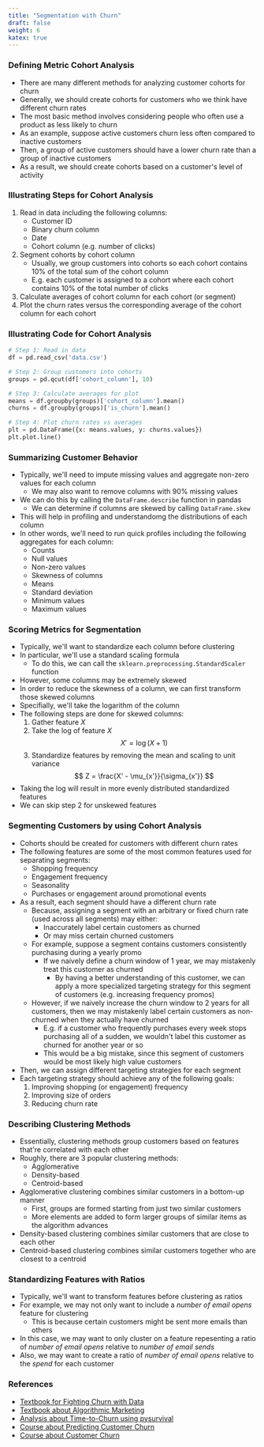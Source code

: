 ```yaml
---
title: "Segmentation with Churn"
draft: false
weight: 6
katex: true
---
```


### Defining Metric Cohort Analysis
- There are many different methods for analyzing customer cohorts for churn
- Generally, we should create cohorts for customers who we think have different churn rates
- The most basic method involves considering people who often use a product as less likely to churn
- As an example, suppose active customers churn less often compared to inactive customers
- Then, a group of active customers should have a lower churn rate than a group of inactive customers
- As a result, we should create cohorts based on a customer's level of activity

### Illustrating Steps for Cohort Analysis
1. Read in data including the following columns:
    - Customer ID
    - Binary churn column
    - Date
    - Cohort column (e.g. number of clicks)
2. Segment cohorts by cohort column
    - Usually, we group customers into cohorts so each cohort contains 10% of the total sum of the cohort column
    - E.g. each customer is assigned to a cohort where each cohort contains 10% of the total number of clicks
3. Calculate averages of cohort column for each cohort (or segment)
4. Plot the churn rates versus the corresponding average of the cohort column for each cohort

### Illustrating Code for Cohort Analysis

```python
# Step 1: Read in data
df = pd.read_csv('data.csv')

# Step 2: Group customers into cohorts
groups = pd.qcut(df['cohort_column'], 10)

# Step 3: Calculate averages for plot
means = df.groupby(groups)['cohort_column'].mean()
churns = df.groupby(groups)['is_churn'].mean()

# Step 4: Plot churn rates vs averages
plt = pd.DataFrame({x: means.values, y: churns.values})
plt.plot.line()
```

### Summarizing Customer Behavior
- Typically, we'll need to impute missing values and aggregate non-zero values for each column
    - We may also want to remove columns with 90% missing values
- We can do this by calling the `DataFrame.describe` function in pandas
    - We can determine if columns are skewed by calling `DataFrame.skew`
- This will help in profiling and understandomg the distributions of each column
- In other words, we'll need to run quick profiles including the following aggregates for each column:
    - Counts
    - Null values
    - Non-zero values
    - Skewness of columns
    - Means
    - Standard deviation
    - Minimum values
    - Maximum values

### Scoring Metrics for Segmentation
- Typically, we'll want to standardize each column before clustering
- In particular, we'll use a standard scaling formula
    - To do this, we can call the `sklearn.preprocessing.StandardScaler` function
- However, some columns may be extremely skewed
- In order to reduce the skewness of a column, we can first transform those skewed columns
- Specifially, we'll take the logarithm of the column
- The following steps are done for skewed columns:
    1. Gather feature $X$
    2. Take the log of feature $X$
    $$
    X' = \log(X + 1)
    $$
    3. Standardize features by removing the mean and scaling to unit variance
    $$
    Z = \frac{X' - \mu_{x'}}{\sigma_{x'}}
    $$
- Taking the log will result in more evenly distributed standardized features
- We can skip step 2 for unskewed features

### Segmenting Customers by using Cohort Analysis
- Cohorts should be created for customers with different churn rates
- The following features are some of the most common features used for separating segments:
    - Shopping frequency
    - Engagement frequency
    - Seasonality
    - Purchases or engagement around promotional events
- As a result, each segment should have a different churn rate
    - Because, assigning a segment with an arbitrary or fixed churn rate (used across all segments) may either:
        - Inaccurately label certain customers as churned
        - Or may miss certain churned customers 
    - For example, suppose a segment contains customers consistently purchasing during a yearly promo
        - If we naively define a churn window of $1$ year, we may mistakenly treat this customer as churned
            - By having a better understanding of this customer, we can apply a more specialized targeting strategy for this segment of customers (e.g. increasing frequency promos)
    - However, if we naively increase the churn window to $2$ years for all customers, then we may mistakenly label certain customers as non-churned when they actually have churned
        - E.g. if a customer who frequently purchases every week stops purchasing all of a sudden, we wouldn't label this customer as churned for another year or so
        - This would be a big mistake, since this segment of customers would be most likely high value customers
- Then, we can assign different targeting strategies for each segment
- Each targeting strategy should achieve any of the following goals:
    1. Improving shopping (or engagement) frequency
    2. Improving size of orders
    3. Reducing churn rate

### Describing Clustering Methods
- Essentially, clustering methods group customers based on features that're correlated with each other
- Roughly, there are $3$ popular clustering methods:
    - Agglomerative
    - Density-based
    - Centroid-based
- Agglomerative clustering combines similar customers in a bottom-up manner
    - First, groups are formed starting from just two similar customers
    - More elements are added to form larger groups of similar items as the algorithm advances
- Density-based clustering combines similar customers that are close to each other
- Centroid-based clustering combines similar customers together who are closest to a centroid

### Standardizing Features with Ratios
- Typically, we'll want to transform features before clustering as ratios
- For example, we may not only want to include a *number of email opens* feature for clustering
    - This is because certain customers might be sent more emails than others
- In this case, we may want to only cluster on a feature repesenting a ratio of *number of email opens* relative to *number of email sends*
- Also, we may want to create a ratio of *number of email opens* relative to the *spend* for each customer

### References
- [Textbook for Fighting Churn with Data](https://fightchurnwithdata.com/)
- [Textbook about Algorithmic Marketing](https://algorithmicweb.files.wordpress.com/2018/07/algorithmic-marketing-ai-for-marketing-operations-r1-7g.pdf)
- [Analysis about Time-to-Churn using pysurvival](https://github.com/square/pysurvival/blob/master/notebooks/Employee%20retention%20-%20Knowing%20when%20your%20employees%20will%20quit.ipynb)
- [Course about Predicting Customer Churn](https://www.datacamp.com/courses/marketing-analytics-predicting-customer-churn-in-python)
- [Course about Customer Churn](https://www.datacamp.com/courses/machine-learning-for-marketing-in-python)